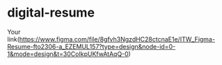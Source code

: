 # digital-resume


Your link(https://www.figma.com/file/8gfvh3NgzdHC28ctcnaE1e/ITW_Figma-Resume-fto2306-a_EZEMUL157?type=design&node-id=0-1&mode=design&t=30CoIkpUKfwAtAqQ-0)

